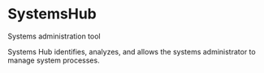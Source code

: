 # SystemsHub
Systems administration tool

Systems Hub identifies, analyzes, and allows the systems administrator to manage system processes. 

